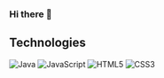 ### Hi there 👋

<!--
**m4gen/m4gen** is a ✨ _special_ ✨ repository because its `README.md` (this file) appears on your GitHub profile.

Here are some ideas to get you started:

- 🔭 I’m currently working on ...
- 🌱 I’m currently learning ...
- 👯 I’m looking to collaborate on ...
- 🤔 I’m looking for help with ...
- 💬 Ask me about ...
- 📫 How to reach me: ...
- 😄 Pronouns: ...
- ⚡ Fun fact: ...
-->

## Technologies
![Java](https://img.shields.io/badge/Java-blue?style=for-the-badge)
![JavaScript](https://img.shields.io/badge/JavaScript-black?style=for-the-badge&logo=javascript)
![HTML5](https://img.shields.io/badge/Html-orange?style=for-the-badge&logo=HTML5&logoColor=FFFFFF)
![CSS3](https://img.shields.io/badge/CSS-1976D2?style=for-the-badge&logo=CSS3&logoColor=FFFFFF)
